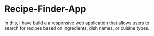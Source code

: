 # Recipe-Finder-App
In this, I have build a a responsive web application that allows users to search for recipes based on ingredients, dish names, or cuisine types.
